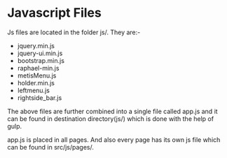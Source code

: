 # Javascript Files

Js files are located in the folder js/. They are:-

* jquery.min.js
* jquery-ui.min.js
* bootstrap.min.js
* raphael-min.js
* metisMenu.js
* holder.min.js
* leftmenu.js
* rightside\_bar.js

The above files are further combined into a single file called app.js and it can be found in destination directory\(js/\) which is done with the help of gulp.

app.js is placed in all pages. And also every page has its own js file which can be found in src/js/pages/.

